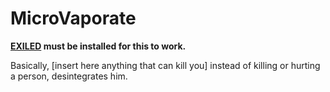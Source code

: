 # MicroVaporate
**[EXILED](https://github.com/Exiled-Team/EXILED) must be installed for this to work.**

Basically, [insert here anything that can kill you] instead of killing or hurting a person, desintegrates him.
